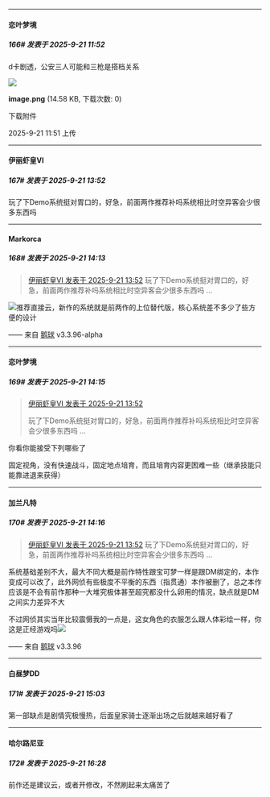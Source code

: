 ﻿
*****

####  恋叶梦境  
##### 166#       发表于 2025-9-21 11:52

d卡剧透，公安三人可能和三枪是搭档关系

<img src="https://img.stage1st.com/forum/202509/21/115152n1yv6wrhwaa1z98a.png" referrerpolicy="no-referrer">

<strong>image.png</strong> (14.58 KB, 下载次数: 0)

下载附件

2025-9-21 11:51 上传


*****

####  伊丽虾皇VI  
##### 167#       发表于 2025-9-21 13:52

玩了下Demo系统挺对胃口的，好急，前面两作推荐补吗系统相比时空异客会少很多东西吗


*****

####  Markorca  
##### 168#       发表于 2025-9-21 14:13

<blockquote><a href="httphttps://stage1st.com/2b/forum.php?mod=redirect&amp;goto=findpost&amp;pid=68465336&amp;ptid=2246062" target="_blank">伊丽虾皇VI 发表于 2025-9-21 13:52</a>
玩了下Demo系统挺对胃口的，好急，前面两作推荐补吗系统相比时空异客会少很多东西吗 ...</blockquote>
<img src="https://static.stage1st.com/image/smiley/face2017/015.png" referrerpolicy="no-referrer">推荐直接云，新作的系统就是前两作的上位替代版，核心系统差不多少了些方便的设计

—— 来自 [鹅球](https://www.pgyer.com/xfPejhuq) v3.3.96-alpha

*****

####  恋叶梦境  
##### 169#       发表于 2025-9-21 14:15

<blockquote><a href="httphttps://stage1st.com/2b/forum.php?mod=redirect&amp;goto=findpost&amp;pid=68465336&amp;ptid=2246062" target="_blank">伊丽虾皇VI 发表于 2025-9-21 13:52</a>

玩了下Demo系统挺对胃口的，好急，前面两作推荐补吗系统相比时空异客会少很多东西吗 ...</blockquote>
你看你能接受下列哪些了

固定视角，没有快速战斗，固定地点培育，而且培育内容更困难一些（继承技能只能靠进退来获得）

*****

####  加兰凡特  
##### 170#       发表于 2025-9-21 14:16

<blockquote><a href="httphttps://stage1st.com/2b/forum.php?mod=redirect&amp;goto=findpost&amp;pid=68465336&amp;ptid=2246062" target="_blank">伊丽虾皇VI 发表于 2025-9-21 13:52</a>
玩了下Demo系统挺对胃口的，好急，前面两作推荐补吗系统相比时空异客会少很多东西吗 ...</blockquote>
系统基础差别不大，最大不同大概是前作特性跟宝可梦一样是跟DM绑定的，本作变成可以改了，此外网侦有些极度不平衡的东西（指贯通）本作被删了，总之本作应该是不会有前作那种一大堆究极体甚至超究都没什么卵用的情况，缺点就是DM之间实力差异不大

不过网侦其实当年比较震慑我的一点是，这女角色的衣服怎么跟人体彩绘一样，你这是正经游戏吗<img src="https://static.stage1st.com/image/smiley/face2017/073.png" referrerpolicy="no-referrer">

—— 来自 [鹅球](https://www.pgyer.com/GcUxKd4w) v3.3.96


*****

####  白昼梦DD  
##### 171#       发表于 2025-9-21 15:03

第一部缺点是剧情究极慢热，后面皇家骑士逐渐出场之后就越来越好看了


*****

####  哈尔路尼亚  
##### 172#       发表于 2025-9-21 16:28

前作还是建议云，或者开修改，不然刷起来太痛苦了

